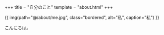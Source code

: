 +++
title = "自分のこと"
template = "about.html"
+++

{{ img(path="@/about/me.jpg", class="bordered", alt="私", caption="私") }}

こんにちは。
